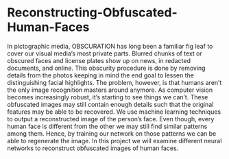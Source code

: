 # Reconstructing-Obfuscated-Human-Faces
In pictographic media, OBSCURATION has long been a familiar fig leaf to cover our visual media’s most private parts. Blurred chunks of text or obscured faces and license plates show up on news, in redacted documents, and online. This obscurity procedure is done by removing details from the photos keeping in mind the end goal to lessen the distinguishing facial highlights. The problem, however, is that humans aren’t the only image recognition masters around anymore. As computer vision becomes increasingly robust, it’s starting to see things we can’t. These obfuscated images may still contain enough details such that the original features may be able to be recovered. We use machine learning techniques to output a reconstructed image of the person’s face.
Even though, every human face is different from the other we may still find similar patterns among them. Hence, by training our network on those patterns we can be able to regenerate the image.  In this project we will examine different neural networks to reconstruct obfuscated images of human faces.

